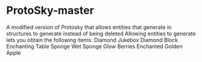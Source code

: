 # ProtoSky-master
A modified version of Protosky that allows entities that generate in structures to generate instead of being deleted
Allowing entities to generate lets you obtain the following items:
Diamond
Jukebox
Diamond Block
Enchanting Table
Sponge
Wet Sponge
Glow Berries
Enchanted Golden Apple
